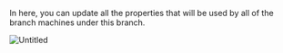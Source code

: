 In here, you can update all the properties that will be used by all of the branch machines under this branch.

![Untitled](/images/Untitled%20125.png)
